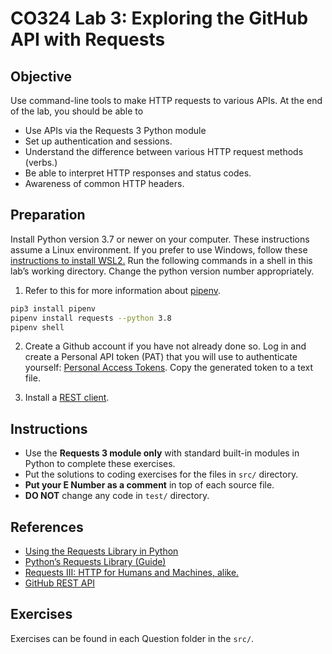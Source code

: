 # CO324 Lab 3: Exploring the GitHub API with Requests

## Objective

Use command-line tools to make HTTP requests to various APIs. At the end of the lab, you should be able to
* Use APIs via the Requests 3 Python module
* Set up authentication and sessions.
* Understand the difference between various HTTP request methods (verbs.)
* Be able to interpret HTTP responses and status codes.
* Awareness of common HTTP headers. 

## Preparation
Install Python version 3.7 or newer on your computer. These instructions assume a Linux environment. If you prefer to use Windows, follow these [instructions to install WSL2.](https://docs.microsoft.com/en-us/windows/wsl/install-win10) Run the following commands in a shell in this lab’s working directory. Change the python version number appropriately.
1. Refer to this for more information about [pipenv](https://docs.python-guide.org/dev/virtualenvs/).
```bash
pip3 install pipenv
pipenv install requests --python 3.8
pipenv shell
```

2. Create a Github account if you have not already done so. Log in and create a Personal API token (PAT) that you will use to authenticate yourself: [Personal Access Tokens](https://github.com/settings/tokens). Copy the generated token to a text file.

3. Install a [REST client](https://insomnia.rest/).

## Instructions
* Use the **Requests 3 module only** with standard built-in modules in Python to complete these exercises.
* Put the solutions to coding exercises for the files in `src/` directory.
* **Put your E Number as a comment** in top of each source file.
* **DO NOT** change any code in `test/` directory.

## References
* [Using the Requests Library in Python](https://www.pythonforbeginners.com/requests/using-requests-in-python/)
* [Python’s Requests Library (Guide)](https://realpython.com/python-requests/)
* [Requests III: HTTP for Humans and Machines, alike.](https://3.python-requests.org/)
* [GitHub REST API](https://docs.github.com/en/rest/guides)

## Exercises
Exercises can be found in each Question folder in the `src/`.